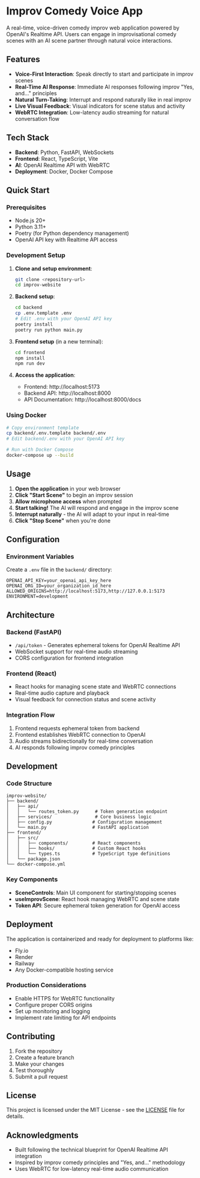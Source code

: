 # Improv Comedy Voice App

A real-time, voice-driven comedy improv web application powered by OpenAI's Realtime API. Users can engage in improvisational comedy scenes with an AI scene partner through natural voice interactions.

## Features

- **Voice-First Interaction**: Speak directly to start and participate in improv scenes
- **Real-Time AI Response**: Immediate AI responses following improv "Yes, and..." principles  
- **Natural Turn-Taking**: Interrupt and respond naturally like in real improv
- **Live Visual Feedback**: Visual indicators for scene status and activity
- **WebRTC Integration**: Low-latency audio streaming for natural conversation flow

## Tech Stack

- **Backend**: Python, FastAPI, WebSockets
- **Frontend**: React, TypeScript, Vite
- **AI**: OpenAI Realtime API with WebRTC
- **Deployment**: Docker, Docker Compose

## Quick Start

### Prerequisites

- Node.js 20+
- Python 3.11+
- Poetry (for Python dependency management)
- OpenAI API key with Realtime API access

### Development Setup

1. **Clone and setup environment**:
   ```bash
   git clone <repository-url>
   cd improv-website
   ```

2. **Backend setup**:
   ```bash
   cd backend
   cp .env.template .env
   # Edit .env with your OpenAI API key
   poetry install
   poetry run python main.py
   ```

3. **Frontend setup** (in a new terminal):
   ```bash
   cd frontend
   npm install
   npm run dev
   ```

4. **Access the application**:
   - Frontend: http://localhost:5173
   - Backend API: http://localhost:8000
   - API Documentation: http://localhost:8000/docs

### Using Docker

```bash
# Copy environment template
cp backend/.env.template backend/.env
# Edit backend/.env with your OpenAI API key

# Run with Docker Compose
docker-compose up --build
```

## Usage

1. **Open the application** in your web browser
2. **Click "Start Scene"** to begin an improv session
3. **Allow microphone access** when prompted
4. **Start talking!** The AI will respond and engage in the improv scene
5. **Interrupt naturally** - the AI will adapt to your input in real-time
6. **Click "Stop Scene"** when you're done

## Configuration

### Environment Variables

Create a `.env` file in the `backend/` directory:

```env
OPENAI_API_KEY=your_openai_api_key_here
OPENAI_ORG_ID=your_organization_id_here
ALLOWED_ORIGINS=http://localhost:5173,http://127.0.0.1:5173
ENVIRONMENT=development
```

## Architecture

### Backend (FastAPI)
- `/api/token` - Generates ephemeral tokens for OpenAI Realtime API
- WebSocket support for real-time audio streaming
- CORS configuration for frontend integration

### Frontend (React)
- React hooks for managing scene state and WebRTC connections
- Real-time audio capture and playback
- Visual feedback for connection status and scene activity

### Integration Flow
1. Frontend requests ephemeral token from backend
2. Frontend establishes WebRTC connection to OpenAI
3. Audio streams bidirectionally for real-time conversation
4. AI responds following improv comedy principles

## Development

### Code Structure

```
improv-website/
├── backend/
│   ├── api/
│   │   └── routes_token.py      # Token generation endpoint
│   ├── services/                # Core business logic
│   ├── config.py               # Configuration management
│   └── main.py                 # FastAPI application
├── frontend/
│   ├── src/
│   │   ├── components/         # React components
│   │   ├── hooks/              # Custom React hooks
│   │   └── types.ts            # TypeScript type definitions
│   └── package.json
└── docker-compose.yml
```

### Key Components

- **SceneControls**: Main UI component for starting/stopping scenes
- **useImprovScene**: React hook managing WebRTC and scene state
- **Token API**: Secure ephemeral token generation for OpenAI access

## Deployment

The application is containerized and ready for deployment to platforms like:
- Fly.io
- Render
- Railway
- Any Docker-compatible hosting service

### Production Considerations

- Enable HTTPS for WebRTC functionality
- Configure proper CORS origins
- Set up monitoring and logging
- Implement rate limiting for API endpoints

## Contributing

1. Fork the repository
2. Create a feature branch
3. Make your changes
4. Test thoroughly
5. Submit a pull request

## License

This project is licensed under the MIT License - see the [LICENSE](LICENSE) file for details.

## Acknowledgments

- Built following the technical blueprint for OpenAI Realtime API integration
- Inspired by improv comedy principles and "Yes, and..." methodology
- Uses WebRTC for low-latency real-time audio communication
